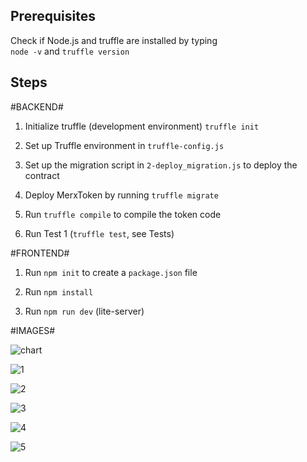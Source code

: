 ## Prerequisites ##

Check if Node.js and truffle are installed by typing  
`node -v` and  `truffle version`

## Steps ##

#BACKEND#

1. Initialize truffle (development environment) `truffle init`

2. Set up Truffle environment in `truffle-config.js`

3. Set up the migration script in `2-deploy_migration.js` to deploy the contract

4. Deploy MerxToken by  running `truffle migrate`

5. Run `truffle compile` to compile the token code

5. Run  Test 1 (`truffle test`, see Tests)



#FRONTEND#

1. Run `npm init` to create a `package.json` file

2. Run `npm install`

3. Run `npm run dev` (lite-server)


#IMAGES#

![chart](https://user-images.githubusercontent.com/12500447/63901451-7163a800-c9b9-11e9-88f0-df4d3529a4fa.jpg)

![1](https://user-images.githubusercontent.com/12500447/63901466-7cb6d380-c9b9-11e9-89d3-b36171062ce9.jpg)

![2](https://user-images.githubusercontent.com/12500447/63901460-788ab600-c9b9-11e9-80b2-da33a662e7fa.jpg)

![3](https://user-images.githubusercontent.com/12500447/63901471-82141e00-c9b9-11e9-9df1-f2be35d40911.jpg)

![4](https://user-images.githubusercontent.com/12500447/63901473-84767800-c9b9-11e9-9437-ae3d0778cba0.jpg)

![5](https://user-images.githubusercontent.com/12500447/63901474-86d8d200-c9b9-11e9-9f2f-8d1c56e97a70.jpg)



